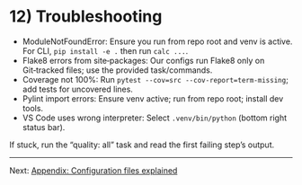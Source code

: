# 12) Troubleshooting

- ModuleNotFoundError: Ensure you run from repo root and venv is active. For CLI, `pip install -e .` then run `calc ...`.
- Flake8 errors from site‑packages: Our configs run Flake8 only on Git‑tracked files; use the provided task/commands.
- Coverage not 100%: Run `pytest --cov=src --cov-report=term-missing`; add tests for uncovered lines.
- Pylint import errors: Ensure venv active; run from repo root; install dev tools.
- VS Code uses wrong interpreter: Select `.venv/bin/python` (bottom right status bar).

If stuck, run the “quality: all” task and read the first failing step’s output.

---

Next: [Appendix: Configuration files explained](./appendix-configs.md)

